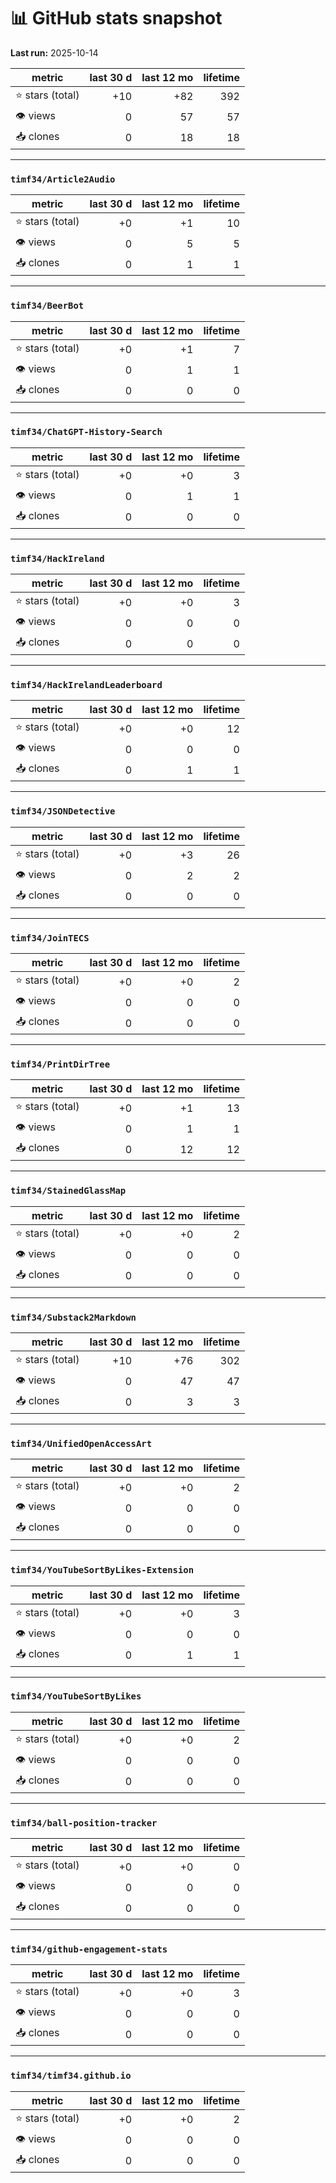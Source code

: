 # 📊 GitHub stats snapshot

**Last run:** 2025-10-14

| metric | last 30 d | last 12 mo | lifetime |
|--------|---------:|-----------:|---------:|
| ⭐ stars (total) | +10 | +82 | 392 |
| 👁 views        | 0 | 57 | 57 |
| 📥 clones       | 0 | 18 | 18 |

---

### `timf34/Article2Audio`

| metric | last 30 d | last 12 mo | lifetime |
|--------|---------:|-----------:|---------:|
| ⭐ stars (total) | +0 | +1 | 10 |
| 👁 views        | 0 | 5 | 5 |
| 📥 clones       | 0 | 1 | 1 |

---

### `timf34/BeerBot`

| metric | last 30 d | last 12 mo | lifetime |
|--------|---------:|-----------:|---------:|
| ⭐ stars (total) | +0 | +1 | 7 |
| 👁 views        | 0 | 1 | 1 |
| 📥 clones       | 0 | 0 | 0 |

---

### `timf34/ChatGPT-History-Search`

| metric | last 30 d | last 12 mo | lifetime |
|--------|---------:|-----------:|---------:|
| ⭐ stars (total) | +0 | +0 | 3 |
| 👁 views        | 0 | 1 | 1 |
| 📥 clones       | 0 | 0 | 0 |

---

### `timf34/HackIreland`

| metric | last 30 d | last 12 mo | lifetime |
|--------|---------:|-----------:|---------:|
| ⭐ stars (total) | +0 | +0 | 3 |
| 👁 views        | 0 | 0 | 0 |
| 📥 clones       | 0 | 0 | 0 |

---

### `timf34/HackIrelandLeaderboard`

| metric | last 30 d | last 12 mo | lifetime |
|--------|---------:|-----------:|---------:|
| ⭐ stars (total) | +0 | +0 | 12 |
| 👁 views        | 0 | 0 | 0 |
| 📥 clones       | 0 | 1 | 1 |

---

### `timf34/JSONDetective`

| metric | last 30 d | last 12 mo | lifetime |
|--------|---------:|-----------:|---------:|
| ⭐ stars (total) | +0 | +3 | 26 |
| 👁 views        | 0 | 2 | 2 |
| 📥 clones       | 0 | 0 | 0 |

---

### `timf34/JoinTECS`

| metric | last 30 d | last 12 mo | lifetime |
|--------|---------:|-----------:|---------:|
| ⭐ stars (total) | +0 | +0 | 2 |
| 👁 views        | 0 | 0 | 0 |
| 📥 clones       | 0 | 0 | 0 |

---

### `timf34/PrintDirTree`

| metric | last 30 d | last 12 mo | lifetime |
|--------|---------:|-----------:|---------:|
| ⭐ stars (total) | +0 | +1 | 13 |
| 👁 views        | 0 | 1 | 1 |
| 📥 clones       | 0 | 12 | 12 |

---

### `timf34/StainedGlassMap`

| metric | last 30 d | last 12 mo | lifetime |
|--------|---------:|-----------:|---------:|
| ⭐ stars (total) | +0 | +0 | 2 |
| 👁 views        | 0 | 0 | 0 |
| 📥 clones       | 0 | 0 | 0 |

---

### `timf34/Substack2Markdown`

| metric | last 30 d | last 12 mo | lifetime |
|--------|---------:|-----------:|---------:|
| ⭐ stars (total) | +10 | +76 | 302 |
| 👁 views        | 0 | 47 | 47 |
| 📥 clones       | 0 | 3 | 3 |

---

### `timf34/UnifiedOpenAccessArt`

| metric | last 30 d | last 12 mo | lifetime |
|--------|---------:|-----------:|---------:|
| ⭐ stars (total) | +0 | +0 | 2 |
| 👁 views        | 0 | 0 | 0 |
| 📥 clones       | 0 | 0 | 0 |

---

### `timf34/YouTubeSortByLikes-Extension`

| metric | last 30 d | last 12 mo | lifetime |
|--------|---------:|-----------:|---------:|
| ⭐ stars (total) | +0 | +0 | 3 |
| 👁 views        | 0 | 0 | 0 |
| 📥 clones       | 0 | 1 | 1 |

---

### `timf34/YouTubeSortByLikes`

| metric | last 30 d | last 12 mo | lifetime |
|--------|---------:|-----------:|---------:|
| ⭐ stars (total) | +0 | +0 | 2 |
| 👁 views        | 0 | 0 | 0 |
| 📥 clones       | 0 | 0 | 0 |

---

### `timf34/ball-position-tracker`

| metric | last 30 d | last 12 mo | lifetime |
|--------|---------:|-----------:|---------:|
| ⭐ stars (total) | +0 | +0 | 0 |
| 👁 views        | 0 | 0 | 0 |
| 📥 clones       | 0 | 0 | 0 |

---

### `timf34/github-engagement-stats`

| metric | last 30 d | last 12 mo | lifetime |
|--------|---------:|-----------:|---------:|
| ⭐ stars (total) | +0 | +0 | 3 |
| 👁 views        | 0 | 0 | 0 |
| 📥 clones       | 0 | 0 | 0 |

---

### `timf34/timf34.github.io`

| metric | last 30 d | last 12 mo | lifetime |
|--------|---------:|-----------:|---------:|
| ⭐ stars (total) | +0 | +0 | 2 |
| 👁 views        | 0 | 0 | 0 |
| 📥 clones       | 0 | 0 | 0 |